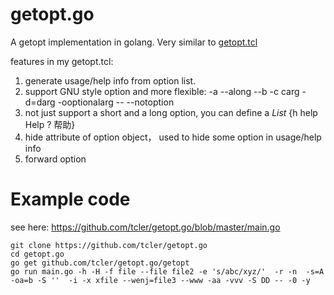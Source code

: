 # getopt.go
A getopt implementation in golang. Very similar to [getopt.tcl](https://github.com/tcler/getopt.tcl)

features in my getopt.tcl:
1. generate usage/help info from option list.
2. support GNU style option and more flexible: -a --along --b -c carg -d=darg -ooptionalarg -- --notoption
2. not just support a short and a long option, you can define a *List* {h help Help ? 帮助}
3. hide attribute of option object， used to hide some option in usage/help info
4. forward option

# Example code
see here: https://github.com/tcler/getopt.go/blob/master/main.go

```
git clone https://github.com/tcler/getopt.go
cd getopt.go
go get github.com/tcler/getopt.go/getopt
go run main.go -h -H -f file --file file2 -e 's/abc/xyz/'  -r -n  -s=A -oa=b -S ''  -i -x xfile --wenj=file3 --www -aa -vvv -S DD -- -0 -y


```
